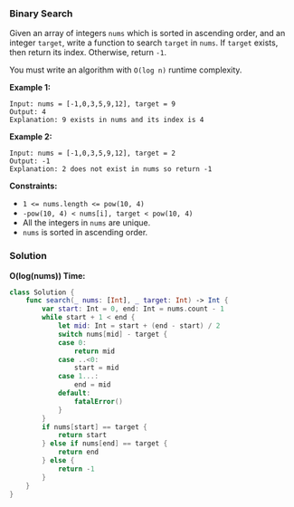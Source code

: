 
### Binary Search

Given an array of integers `nums` which is sorted in ascending order, and an integer `target`, write a function to search `target` in `nums`. If `target` exists, then return its index. Otherwise, return `-1`.

You must write an algorithm with `O(log n)` runtime complexity.

__Example 1:__
```
Input: nums = [-1,0,3,5,9,12], target = 9
Output: 4
Explanation: 9 exists in nums and its index is 4
```
__Example 2:__
```
Input: nums = [-1,0,3,5,9,12], target = 2
Output: -1
Explanation: 2 does not exist in nums so return -1
```

__Constraints:__
* `1 <= nums.length <= pow(10, 4)`
* `-pow(10, 4) < nums[i], target < pow(10, 4)`
* All the integers in `nums` are unique.
* `nums` is sorted in ascending order.

### Solution
__O(log(nums)) Time:__
```Swift
class Solution {
    func search(_ nums: [Int], _ target: Int) -> Int {
        var start: Int = 0, end: Int = nums.count - 1
        while start + 1 < end {
            let mid: Int = start + (end - start) / 2
            switch nums[mid] - target {
            case 0:
                return mid
            case ..<0:
                start = mid
            case 1...:
                end = mid
            default:
                fatalError()
            }
        }
        if nums[start] == target {
            return start
        } else if nums[end] == target {
            return end
        } else {
            return -1
        }
    }
}
```